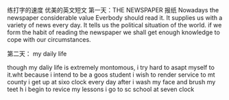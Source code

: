 练打字的速度
优美的英文短文
第一天：THE NEWSPAPER 报纸
Nowadays the newspaper considerable value Everbody should read it. It supplies us with a variety of news every day.
It tells us the political situation of the world. if we form the habit of reading the newspaper we shall get enough
knowledge to cope with our circumstances.


第二天： my daily life

though my daliy life is extremely montomous,
i try hard to asapt myself to it.wht because i intend to be a goos student i wish to render service to mt county
i get up at sixo clock every day after i wash my face and brush my teet h i begin to revice my lessons i go to sc
school at seven clock

